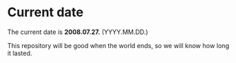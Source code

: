# Current date

The current date is **2008.07.27.** (YYYY.MM.DD.)

This repository will be good when the world ends, so we will know how long it lasted.